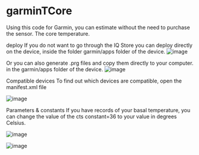 # garminTCore
Using this code for Garmin, you can estimate without the need to purchase the sensor. The core temperature.

deploy
  If you do not want to go through the IQ Store you can deploy directly on the device, inside the folder
  garmin/apps folder of the device.
  ![image](https://user-images.githubusercontent.com/47818433/207852987-734f3ca4-43da-4873-82fc-3f9c235cb399.png)
  
  Or you can also generate .prg files and copy them directly to your computer.
  in the garmin/apps folder of the device.
  ![image](https://user-images.githubusercontent.com/47818433/207853122-a7e639c0-6407-4ce0-a0bc-4ff68d7e3ca9.png)
  

Compatible devices
  To find out which devices are compatible, open the manifest.xml file
  
 ![image](https://user-images.githubusercontent.com/47818433/207853184-f6f998c2-d14d-4b51-ac33-e24e50d8799a.png)

Parameters & constants
  If you have records of your basal temperature, you can change the value of the cts constant=36 to your value in degrees Celsius.
  
 ![image](https://user-images.githubusercontent.com/47818433/207853297-94743085-ac95-4b11-bf4d-21e624e40cf6.png)

  
  

![image](https://user-images.githubusercontent.com/47818433/207852830-ef8a2fee-698a-4aed-b48e-e6b9b345af72.png)


